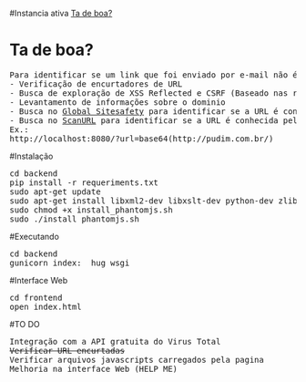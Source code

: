 #Instancia ativa
<a href="https://tadeboa-g4mbler.c9users.io/">Ta de boa?</a>
<br>
# Ta de boa?
<pre>
Para identificar se um link que foi enviado por e-mail não é malicioso, é preciso analisar algumas informações, tentar encontrar algum exploração de xss ou csrf na url, identificar pra quem o dominio esta registrado, analisar se ele esta em alguma base de urls maliciosas, o que essa aplicação faz, é simplesmente automatizar todo esse processo,
- Verificação de encurtadores de URL
- Busca de exploração de XSS Reflected e CSRF (Baseado nas regras do PHPIDS)
- Levantamento de informações sobre o dominio
- Busca no <a href= "http://global.sitesafety.trendmicro.com/">Global Sitesafety</a> para identificar se a URL é conhecida pela Trend Micro como maliciosa.
- Busca no <a href= "http://scanurl.net/">ScanURL</a> para identificar se a URL é conhecida pelo Google, PhishTank e WOT como maliciosa.
Ex.:
http://localhost:8080/?url=base64(http://pudim.com.br/)
</pre>

#Instalação
<pre>
cd backend
pip install -r requeriments.txt
sudo apt-get update
sudo apt-get install libxml2-dev libxslt-dev python-dev zlib1g-dev
sudo chmod +x install_phantomjs.sh
sudo ./install_phantomjs.sh
</pre>

#Executando
<pre>
cd backend
gunicorn index:__hug_wsgi__
</pre>

#Interface Web
<pre>
cd frontend
open index.html
</pre>

#TO DO
<pre>
Integração com a API gratuita do Virus Total
<strike>Verificar URL encurtadas</strike>
Verificar arquivos javascripts carregados pela pagina
Melhoria na interface Web (HELP ME)
</pre>
